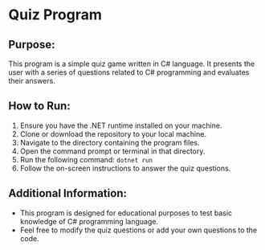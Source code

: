 # Quiz Program

## Purpose:
This program is a simple quiz game written in C# language. It presents the user with a series of questions related to C# programming and evaluates their answers.

## How to Run:
1. Ensure you have the .NET runtime installed on your machine.
2. Clone or download the repository to your local machine.
3. Navigate to the directory containing the program files.
4. Open the command prompt or terminal in that directory.
5. Run the following command: `dotnet run`
6. Follow the on-screen instructions to answer the quiz questions.

## Additional Information:
- This program is designed for educational purposes to test basic knowledge of C# programming language.
- Feel free to modify the quiz questions or add your own questions to the code.